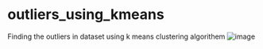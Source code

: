 # outliers_using_kmeans
Finding the outliers in dataset using k means  clustering algorithem
![image](https://user-images.githubusercontent.com/85513416/181301498-08f8a9b8-ec9b-4de9-b708-d1036f72df3c.png)
